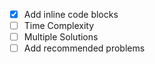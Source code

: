 - [x] Add inline code blocks
- [ ] Time Complexity
- [ ] Multiple Solutions
- [ ] Add recommended problems 
